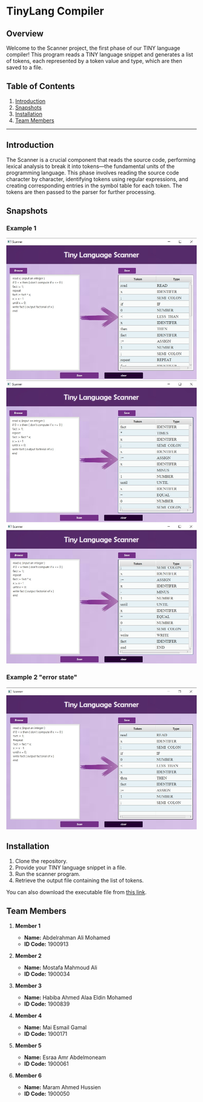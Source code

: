 # TinyLang Compiler

## Overview
Welcome to the Scanner project, the first phase of our TINY language compiler! This program reads a TINY language snippet and generates a list of tokens, each represented by a token value and type, which are then saved to a file.

## Table of Contents

1. [Introduction](#introduction)
2. [Snapshots](#snapshots)
3. [Installation](#installation)
4. [Team Members](#team-members)

---

## Introduction

The Scanner is a crucial component that reads the source code, performing lexical analysis to break it into tokens—the fundamental units of the programming language. This phase involves reading the source code character by character, identifying tokens using regular expressions, and creating corresponding entries in the symbol table for each token. The tokens are then passed to the parser for further processing.

## Snapshots

### Example 1
![Snapshot 1](snapshot_1.jpg)
![Snapshot 2](snapshot_2.jpg)
![Snapshot 3](snapshot_3.jpg)
### Example 2 "error state"
![Snapshot 4](snapshot_4.jpg)

## Installation
1. Clone the repository.
2. Provide your TINY language snippet in a file.
3. Run the scanner program.
4. Retrieve the output file containing the list of tokens.

You can also download the executable file from [this link](https://drive.google.com/drive/folders/19QofUxse8PqLLCcGYmsMiqdStRp7p1oF?usp=sharing).

## Team Members

1. **Member 1**
   - **Name:** Abdelrahman Ali Mohamed
   - **ID Code:** 1900913

2. **Member 2**
   - **Name:** Mostafa Mahmoud Ali
   - **ID Code:** 1900034 

3. **Member 3**
   - **Name:** Habiba Ahmed Alaa Eldin Mohamed
   - **ID Code:** 1900839

4. **Member 4**
   - **Name:** Mai Esmail Gamal
   - **ID Code:** 1900171

5. **Member 5**
   - **Name:** Esraa Amr Abdelmoneam
   - **ID Code:** 1900061
6. **Member 6**
   - **Name:** Maram Ahmed Hussien
   - **ID Code:** 1900050
